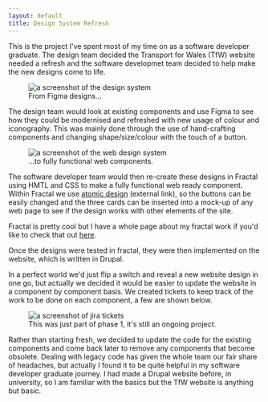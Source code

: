 ```yaml
---
layout: default
title: Design System Refresh
---
```


This is the project I've spent most of my time on as a software developer graduate.  The design team decided the Transport for Wales (TfW) website needed a refresh and the software developmet team decided to help make the new designs come to life.

<figure>
<img src="/assets/images/pt-1-design-system.jpg" alt="a screenshot of the design system" />
<figcaption class="text-center">From Figma designs...</figcaption>
</figure>

The design team would look at existing components and use Figma to see how they could be modernised and refreshed with new usage of colour and iconography.  This was mainly done through the use of hand-crafting components and changing shape/size/colour with the touch of a button.

<figure>
<img src="/assets/images/pt-2-design-system.jpg" alt="a screenshot of the web design system" />
<figcaption class="text-center">...to fully functional web components.</figcaption>
</figure>

The software developer team would then re-create these designs in Fractal using HMTL and CSS to make a fully functional web ready component.  Within Fractal we use <a href="https://bradfrost.com/blog/post/atomic-web-design/" target="_blank">atomic design</a> (external link), so the buttons can be easily changed and the three cards can be inserted into a mock-up of any web page to see if the design works with other elements of the site.

Fractal is pretty cool but I have a whole page about my fractal work if you'd like to check that out [here](/fractal-dev).

Once the designs were tested in fractal, they were then implemented on the website, which is written in Drupal.

In a perfect world we'd just flip a switch and reveal a new website design in one go, but actually we decided it would be easier to update the website in a component by component basis.  We created tickets to keep track of the work to be done on each component, a few are shown below.

<figure>
<img src="/assets/images/dsr-tickets-eg.png" alt="a screenshot of jira tickets">
<figcaption class="text-center"> This was just part of phase 1, it's still an ongoing project. </figcaption>
</figure>

Rather than starting fresh, we decided to update the code for the existing components and come back later to remove any components that become obsolete.  Dealing with legacy code has given the whole team our fair share of headaches, but actually I found it to be quite helpful in my software developer graduate journey.  I had made a Drupal website before, in university, so I am familiar with the basics but the TfW website is anything but basic.
